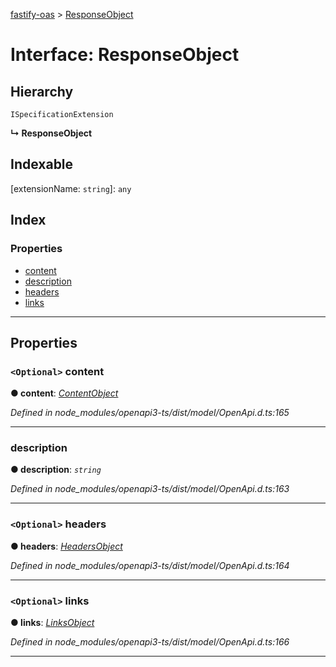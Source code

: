 [fastify-oas](../README.md) > [ResponseObject](../interfaces/responseobject.md)

# Interface: ResponseObject

## Hierarchy

 `ISpecificationExtension`

**↳ ResponseObject**

## Indexable

\[extensionName: `string`\]:&nbsp;`any`
## Index

### Properties

* [content](responseobject.md#content)
* [description](responseobject.md#description)
* [headers](responseobject.md#headers)
* [links](responseobject.md#links)

---

## Properties

<a id="content"></a>

### `<Optional>` content

**● content**: *[ContentObject](contentobject.md)*

*Defined in node_modules/openapi3-ts/dist/model/OpenApi.d.ts:165*

___
<a id="description"></a>

###  description

**● description**: *`string`*

*Defined in node_modules/openapi3-ts/dist/model/OpenApi.d.ts:163*

___
<a id="headers"></a>

### `<Optional>` headers

**● headers**: *[HeadersObject](headersobject.md)*

*Defined in node_modules/openapi3-ts/dist/model/OpenApi.d.ts:164*

___
<a id="links"></a>

### `<Optional>` links

**● links**: *[LinksObject](linksobject.md)*

*Defined in node_modules/openapi3-ts/dist/model/OpenApi.d.ts:166*

___

